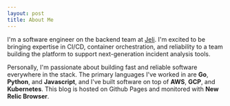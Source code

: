 ```yaml
---
layout: post
title: About Me
---
```


I'm a software engineer on the backend team at <a href="https://jeli.io">Jeli</a>. I'm excited to be bringing expertise in CI/CD, container orchestration, and reliability to a team building the platform to support next-generation incident analysis tools.

Personally, I'm passionate about building fast and reliable software everywhere in the stack. The primary languages I've worked in are **Go**, **Python**, and **Javascript**, and I've built software on top of **AWS**, **GCP**, and **Kubernetes**. This blog is hosted on Github Pages and monitored with **New Relic Browser**. 
